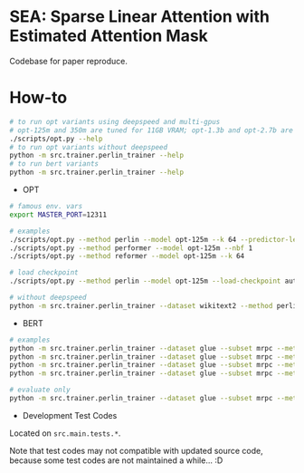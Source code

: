 # SEA: Sparse Linear Attention with Estimated Attention Mask

Codebase for paper reproduce.

# How-to

```sh 
# to run opt variants using deepspeed and multi-gpus
# opt-125m and 350m are tuned for 11GB VRAM; opt-1.3b and opt-2.7b are tuned for 24GB VRAM;
./scripts/opt.py --help
# to run opt variants without deepspeed
python -m src.trainer.perlin_trainer --help
# to run bert variants
python -m src.trainer.perlin_trainer --help
```

- OPT
```sh
# famous env. vars
export MASTER_PORT=12311

# examples
./scripts/opt.py --method perlin --model opt-125m --k 64 --predictor-legnth 256 --nbf 8
./scripts/opt.py --method performer --model opt-125m --nbf 1
./scripts/opt.py --method reformer --model opt-125m --k 64

# load checkpoint
./scripts/opt.py --method perlin --model opt-125m --load-checkpoint auto

# without deepspeed
python -m src.trainer.perlin_trainer --dataset wikitext2 --method perlin --model opt-125m
```

- BERT
```sh
# examples
python -m src.trainer.perlin_trainer --dataset glue --subset mrpc --method perlin --k 64 --perdictor-length 128 --performer-nb-feature-factor 1
python -m src.trainer.perlin_trainer --dataset glue --subset mrpc --method performer --performer-nb-feature-factor 1
python -m src.trainer.perlin_trainer --dataset glue --subset mrpc --method reformer --k 64
python -m src.trainer.perlin_trainer --dataset glue --subset mrpc --method none

# evaluate only
python -m src.trainer.perlin_trainer --dataset glue --subset mrpc --method none --eval
```

- Development Test Codes

Located on `src.main.tests.*`.

Note that test codes may not compatible with updated source code, because some test codes are not maintained a while... :D